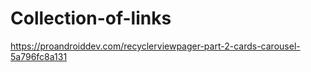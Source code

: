 # Collection-of-links


https://proandroiddev.com/recyclerviewpager-part-2-cards-carousel-5a796fc8a131
